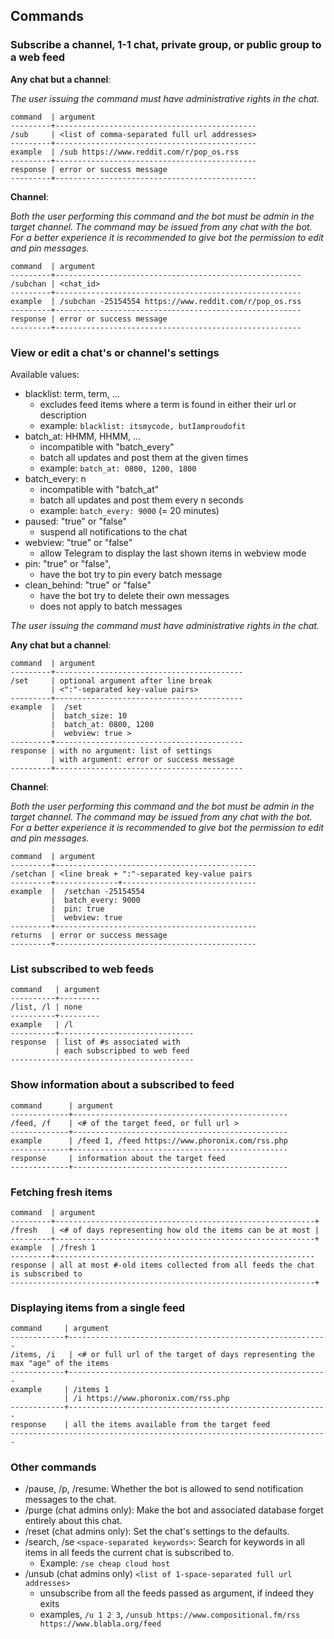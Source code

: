 ## Commands

### Subscribe a channel, 1-1 chat, private group, or public group to a web feed

__Any chat but a channel__:

_The user issuing the command must have administrative rights in the chat._

```
command  | argument
---------+---------------------------------------------
/sub     | <list of comma-separated full url addresses> 
---------+---------------------------------------------
example  | /sub https://www.reddit.com/r/pop_os.rss     
---------+---------------------------------------------
response | error or success message                    
---------+---------------------------------------------
```

__Channel__:

_Both the user performing this command and the bot must be admin in the target channel. The command may be issued from any chat with the bot. For a better experience it is recommended to give bot the permission to edit and pin messages._

```
command  | argument
---------+-------------------------------------------------------
/subchan | <chat_id>                                 
---------+-------------------------------------------------------
example  | /subchan -25154554 https://www.reddit.com/r/pop_os.rss  
---------+-------------------------------------------------------
response | error or success message                               
---------+-------------------------------------------------------
```

### View or edit a chat's or channel's settings

Available values:

- blacklist: term, term, ...
    - excludes feed items where a term is found in either their url or description
    - example: `blacklist: itsmycode, butIamproudofit`
- batch_at: HHMM, HHMM, ...
    - incompatible with "batch_every"
    - batch all updates and post them at the given times
    - example: `batch_at: 0800, 1200, 1800`
- batch_every: n
    - incompatible with "batch_at"
    - batch all updates and post them every n seconds
    - example: `batch_every: 9000` (= 20 minutes)
- paused: "true" or "false"
    - suspend all notifications to the chat
- webview: "true" or "false"
    - allow Telegram to display the last shown items in webview mode
- pin: "true" or "false",
    - have the bot try to pin every batch message
- clean_behind: "true" or "false"
    - have the bot try to delete their own messages
    - does not apply to batch messages

_The user issuing the command must have administrative rights in the chat._

__Any chat but a channel__:

```
command  | argument
---------+------------------------------------------
/set     | optional argument after line break
         | <":"-separated key-value pairs>            
---------+------------------------------------------
example  |  /set 
         |  batch_size: 10
         |  batch_at: 0800, 1200
         |  webview: true >
---------+------------------------------------------
response | with no argument: list of settings
         | with argument: error or success message
---------+------------------------------------------
```
__Channel__:

_Both the user performing this command and the bot must be admin in the target channel. The command may be issued from any chat with the bot. For a better experience it is recommended to give bot the permission to edit and pin messages._

```
command  | argument
---------+---------------------------------------------
/setchan | <line break + ":"-separated key-value pairs 
---------+--------------+------------------------------
example  |  /setchan -25154554
         |  batch_every: 9000
         |  pin: true
         |  webview: true
---------+---------------------------------------------
returns  | error or success message                                   
---------+---------------------------------------------
```

### List subscribed to web feeds

```
command   | argument
----------+---------
/list, /l | none    
----------+---------
example   | /l      
----------+------------------------------
response  | list of #s associated with   
          | each subscripbed to web feed 
-----------------------------------------
```

### Show information about a subscribed to feed

```
command      | argument
-------------+------------------------------------------------
/feed, /f    | <# of the target feed, or full url >           
-------------+------------------------------------------------
example      | /feed 1, /feed https://www.phoronix.com/rss.php
-------------+------------------------------------------------
response     | information about the target feed              
-------------+------------------------------------------------
```

### Fetching fresh items

```
command  | argument
---------+----------------------------------------------------------+
/fresh   | <# of days representing how old the items can be at most |
---------+----------------------------------------------------------+
example  | /fresh 1 
---------+----------------------------------------------------------
response | all at most #-old items collected from all feeds the chat is subscribed to
--------------------------------------------------------------------+
```

### Displaying items from a single feed

```
command     | argument
------------+----------------------------------------------------------
/items, /i   | <# or full url of the target of days representing the max "age" of the items
------------+----------------------------------------------------------
example     | /items 1
            | /i https://www.phoronix.com/rss.php
------------+----------------------------------------------------------
response    | all the items available from the target feed
-----------------------------------------------------------------------
```

### Other commands
- /pause, /p, /resume:  Whether the bot is allowed to send notification messages to the chat.
- /purge (chat admins only): Make the bot and associated database forget entirely about this chat.
- /reset (chat admins only): Set the chat's settings to the defaults.
- /search, /se `<space-separated keywords>`: Search for keywords in all items in all feeds the current chat is subscribed to. 
    - Example: `/se cheap cloud host`
- /unsub (chat admins only) `<list of 1-space-separated full url addresses>`
    - unsubscribe from all the feeds passed as argument, if indeed they exits
    - examples, `/u 1 2 3`, `/unsub https://www.compositional.fm/rss https://www.blabla.org/feed`